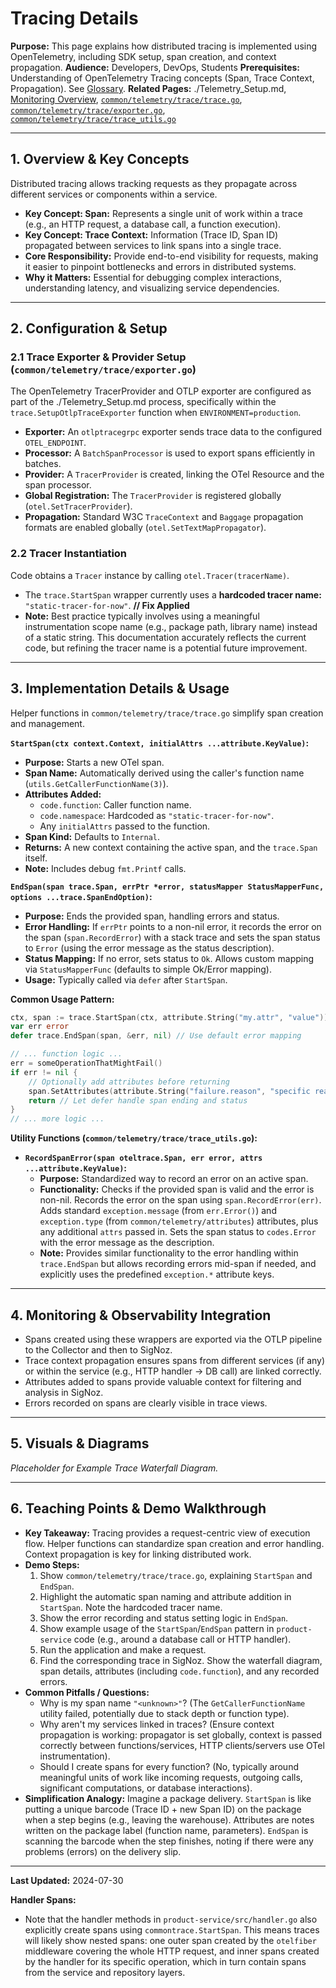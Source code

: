 # Tracing Details

**Purpose:** This page explains how distributed tracing is implemented using OpenTelemetry, including SDK setup, span creation, and context propagation.
**Audience:** Developers, DevOps, Students
**Prerequisites:** Understanding of OpenTelemetry Tracing concepts (Span, Trace Context, Propagation). See [Glossary](../Glossary.md).
**Related Pages:** ./Telemetry_Setup.md, [Monitoring Overview](./README.md), [`common/telemetry/trace/trace.go`](../../common/telemetry/trace/trace.go), [`common/telemetry/trace/exporter.go`](../../common/telemetry/trace/exporter.go), [`common/telemetry/trace/trace_utils.go`](../../common/telemetry/trace/trace_utils.go)

---

## 1. Overview & Key Concepts

Distributed tracing allows tracking requests as they propagate across different services or components within a service.

*   **Key Concept: Span:** Represents a single unit of work within a trace (e.g., an HTTP request, a database call, a function execution).
*   **Key Concept: Trace Context:** Information (Trace ID, Span ID) propagated between services to link spans into a single trace.
*   **Core Responsibility:** Provide end-to-end visibility for requests, making it easier to pinpoint bottlenecks and errors in distributed systems.
*   **Why it Matters:** Essential for debugging complex interactions, understanding latency, and visualizing service dependencies.

---

## 2. Configuration & Setup

### 2.1 Trace Exporter & Provider Setup (`common/telemetry/trace/exporter.go`)

The OpenTelemetry TracerProvider and OTLP exporter are configured as part of the ./Telemetry_Setup.md process, specifically within the `trace.SetupOtlpTraceExporter` function when `ENVIRONMENT=production`.

*   **Exporter:** An `otlptracegrpc` exporter sends trace data to the configured `OTEL_ENDPOINT`.
*   **Processor:** A `BatchSpanProcessor` is used to export spans efficiently in batches.
*   **Provider:** A `TracerProvider` is created, linking the OTel Resource and the span processor.
*   **Global Registration:** The `TracerProvider` is registered globally (`otel.SetTracerProvider`).
*   **Propagation:** Standard W3C `TraceContext` and `Baggage` propagation formats are enabled globally (`otel.SetTextMapPropagator`).

### 2.2 Tracer Instantiation

Code obtains a `Tracer` instance by calling `otel.Tracer(tracerName)`.
*   The `trace.StartSpan` wrapper currently uses a **hardcoded tracer name:** `"static-tracer-for-now"`. **// Fix Applied**
*   **Note:** Best practice typically involves using a meaningful instrumentation scope name (e.g., package path, library name) instead of a static string. This documentation accurately reflects the current code, but refining the tracer name is a potential future improvement.

---

## 3. Implementation Details & Usage

Helper functions in `common/telemetry/trace/trace.go` simplify span creation and management.

**`StartSpan(ctx context.Context, initialAttrs ...attribute.KeyValue)`:**
*   **Purpose:** Starts a new OTel span.
*   **Span Name:** Automatically derived using the caller's function name (`utils.GetCallerFunctionName(3)`).
*   **Attributes Added:**
    *   `code.function`: Caller function name.
    *   `code.namespace`: Hardcoded as `"static-tracer-for-now"`.
    *   Any `initialAttrs` passed to the function.
*   **Span Kind:** Defaults to `Internal`.
*   **Returns:** A new context containing the active span, and the `trace.Span` itself.
*   **Note:** Includes debug `fmt.Printf` calls.

**`EndSpan(span trace.Span, errPtr *error, statusMapper StatusMapperFunc, options ...trace.SpanEndOption)`:**
*   **Purpose:** Ends the provided span, handling errors and status.
*   **Error Handling:** If `errPtr` points to a non-nil error, it records the error on the span (`span.RecordError`) with a stack trace and sets the span status to `Error` (using the error message as the status description).
*   **Status Mapping:** If no error, sets status to `Ok`. Allows custom mapping via `StatusMapperFunc` (defaults to simple Ok/Error mapping).
*   **Usage:** Typically called via `defer` after `StartSpan`.

**Common Usage Pattern:**
```go
ctx, span := trace.StartSpan(ctx, attribute.String("my.attr", "value"))
var err error
defer trace.EndSpan(span, &err, nil) // Use default error mapping

// ... function logic ...
err = someOperationThatMightFail()
if err != nil {
    // Optionally add attributes before returning
    span.SetAttributes(attribute.String("failure.reason", "specific reason"))
    return // Let defer handle span ending and status
}
// ... more logic ...
```

**Utility Functions (`common/telemetry/trace/trace_utils.go`):**
*   **`RecordSpanError(span oteltrace.Span, err error, attrs ...attribute.KeyValue)`:**
    *   **Purpose:** Standardized way to record an error on an active span.
    *   **Functionality:** Checks if the provided span is valid and the error is non-nil. Records the error on the span using `span.RecordError(err)`. Adds standard `exception.message` (from `err.Error()`) and `exception.type` (from `common/telemetry/attributes`) attributes, plus any additional `attrs` passed in. Sets the span status to `codes.Error` with the error message as the description.
    *   **Note:** Provides similar functionality to the error handling within `trace.EndSpan` but allows recording errors mid-span if needed, and explicitly uses the predefined `exception.*` attribute keys.

---

## 4. Monitoring & Observability Integration

*   Spans created using these wrappers are exported via the OTLP pipeline to the Collector and then to SigNoz.
*   Trace context propagation ensures spans from different services (if any) or within the service (e.g., HTTP handler -> DB call) are linked correctly.
*   Attributes added to spans provide valuable context for filtering and analysis in SigNoz.
*   Errors recorded on spans are clearly visible in trace views.

---

## 5. Visuals & Diagrams

<!-- 
[USER ACTION REQUIRED]
Insert actual screenshot from SigNoz showing a trace waterfall for a product-service request.
Example: Should show nested spans like otelfiber -> handler -> service -> repository -> db spans.

Example Markdown:
![Example Trace Waterfall](../assets/images/trace_waterfall_example.png)
*Fig 1: Example Trace Waterfall Diagram from SigNoz.*
-->

*Placeholder for Example Trace Waterfall Diagram.*

---

## 6. Teaching Points & Demo Walkthrough

*   **Key Takeaway:** Tracing provides a request-centric view of execution flow. Helper functions can standardize span creation and error handling. Context propagation is key for linking distributed work.
*   **Demo Steps:**
    1.  Show `common/telemetry/trace/trace.go`, explaining `StartSpan` and `EndSpan`.
    2.  Highlight the automatic span naming and attribute addition in `StartSpan`. Note the hardcoded tracer name.
    3.  Show the error recording and status setting logic in `EndSpan`.
    4.  Show example usage of the `StartSpan`/`EndSpan` pattern in `product-service` code (e.g., around a database call or HTTP handler).
    5.  Run the application and make a request.
    6.  Find the corresponding trace in SigNoz. Show the waterfall diagram, span details, attributes (including `code.function`), and any recorded errors.
*   **Common Pitfalls / Questions:**
    *   Why is my span name `"<unknown>"`? (The `GetCallerFunctionName` utility failed, potentially due to stack depth or function type).
    *   Why aren't my services linked in traces? (Ensure context propagation is working: propagator is set globally, context is passed correctly between functions/services, HTTP clients/servers use OTel instrumentation).
    *   Should I create spans for every function? (No, typically around meaningful units of work like incoming requests, outgoing calls, significant computations, or database interactions).
*   **Simplification Analogy:** Imagine a package delivery. `StartSpan` is like putting a unique barcode (Trace ID + new Span ID) on the package when a step begins (e.g., leaving the warehouse). Attributes are notes written on the package label (function name, parameters). `EndSpan` is scanning the barcode when the step finishes, noting if there were any problems (errors) on the delivery slip.

---

**Last Updated:** 2024-07-30


**Handler Spans:**
*   Note that the handler methods in `product-service/src/handler.go` also explicitly create spans using `commontrace.StartSpan`. This means traces will likely show nested spans: one outer span created by the `otelfiber` middleware covering the whole HTTP request, and inner spans created by the handler for its specific operation, which in turn contain spans from the service and repository layers.
